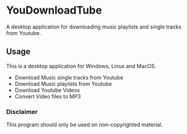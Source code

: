 # YouDownloadTube
A desktop application for downloading music playlists and single tracks from Youtube.

## Usage
This is a desktop application for Windows, Linux and MacOS.
-   Download Music single tracks from Youtube
-   Download Music playlists from Youtube
-   Download Youtube Videos
-   Convert Video files to MP3


### Disclaimer
This program should only be used on non-copyrighted material.
